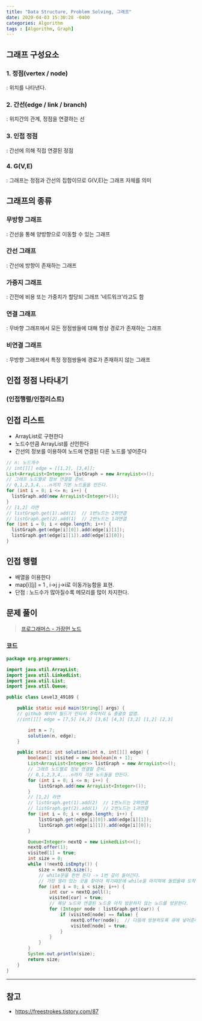```yaml
---
title: "Data Structure, Problem Solving, 그래프"
date: 2020-04-03 15:30:28 -0400
categories: Algorithm
tags : [Algorithm, Graph]
---
```


## 그래프 구성요소
### 1. 정점(vertex / node)
: 위치를 나타낸다.
### 2. 간선(edge / link / branch)
: 위치간의 관계, 정점을 연결하는 선
### 3. 인접 정점
: 간선에 의해 직접 연결된 정점
### 4. G(V,E)
: 그래프는 정점과 간선의 집합이므로 G(V,E)는 그래프 자체를 의미

## 그래프의 종류
### 무방향 그래프
: 간선을 통해 양방향으로 이동할 수 있는 그래프
### 간선 그래프
: 간선에 방향이 존재하는 그래프
### 가중지 그래프
: 간전에 비용 또는 가중치가 할당되 그래프 '네트워크'라고도 함
### 연결 그래프
: 무바향 그래프에서 모든 정점쌍들에 대해 항상 경로가 존재하는 그래프
### 비연결 그래프
: 무방향 그래프에서 특정 정점쌍들에 경로가 존재하지 않는 그래프

## 인접 정점 나타내기
### (인접행렬/인접리스트)

## 인접 리스트
- ArrayList로 구현한다
- 노드수만큼 ArrayList를 선언한다
- 간선의 정보를 이용하여 노드에 연결된 다른 노드를 넣어준다

```java
// n: 노드개수
// int[][] edge = [[1,2], [3,4]];
List<ArrayList<Integer>> listGraph = new ArrayList<>();
// 그래프 노드별로 정보 연결할 준비.
// 0,1,2,3,4,...n까지 기본 노드들을 만든다.
for (int i = 0; i <= n; i++) {
  listGraph.add(new ArrayList<Integer>());
}
// [1,2] 라면
// listGraph.get(1).add(2)	// 1번노드는 2와연결
// listGraph.get(2).add(1)	// 2번노드는 1과연결
for (int i = 0; i < edge.length; i++) {
  listGraph.get(edge[i][0]).add(edge[i][1]);
  listGraph.get(edge[i][1]).add(edge[i][0]);
}
```

## 인접 행렬
- 배열을 이용한다
- map[i][j] = 1 , i->j j->i로 이동가능함을 표현.
- 단점 : 노드수가 많아질수록 메모리를 많이 차지한다.


## 문제 풀이
>[프로그래머스 - 가장먼 노드](https://programmers.co.kr/learn/courses/30/lessons/49189)

### 코드
```java
package org.programmers;

import java.util.ArrayList;
import java.util.LinkedList;
import java.util.List;
import java.util.Queue;

public class Level3_49189 {

	public static void main(String[] args) {
    // github 페이지 빌드가 안되서 주석처리 & 중괄호 없앰.
    //int[][] edge = [7,5] [4,2] [3,6] [4,3] [3,2] [1,2] [2,3]

		int n = 7;
		solution(n, edge);
	}

	public static int solution(int n, int[][] edge) {
		boolean[] visited = new boolean[n + 1];
		List<ArrayList<Integer>> listGraph = new ArrayList<>();
		// 그래프 노드별로 정보 연결할 준비.
		// 0,1,2,3,4,...n까지 기본 노드들을 만든다.
		for (int i = 0; i <= n; i++) {
			listGraph.add(new ArrayList<Integer>());
		}
		// [1,2] 라면
		// listGraph.get(1).add(2)	// 1번노드는 2와연결
		// listGraph.get(2).add(1)	// 2번노드는 1과연결
		for (int i = 0; i < edge.length; i++) {
			listGraph.get(edge[i][0]).add(edge[i][1]);
			listGraph.get(edge[i][1]).add(edge[i][0]);
		}

		Queue<Integer> nextQ = new LinkedList<>();
		nextQ.offer(1);
		visited[1] = true;
		int size = 0;
		while (!nextQ.isEmpty()) {
			size = nextQ.size();
			// while문을 한번 돈다 -> 1번 깊이 들어간다.
			// 가장 멀리 있는 곳을 찾아야 하기때문에 while을 마지막에 돌았을때 도착하는 노드들의 개수 = size를 구하면된다.
			for (int i = 0; i < size; i++) {
				int cur = nextQ.poll();
				visited[cur] = true;
				// 해당 노드와 연결된 노드중 아직 방문하지 않는 노드를 방문한다.
				for (Integer node : listGraph.get(cur)) {
					if (visited[node] == false) {
						nextQ.offer(node);	// 다음에 방분하도록 큐에 넣어준다.
						visited[node] = true;
					}
				}
			}
		}
		System.out.println(size);
		return size;
	}
}

```

---
## 참고
- <https://freestrokes.tistory.com/87>
